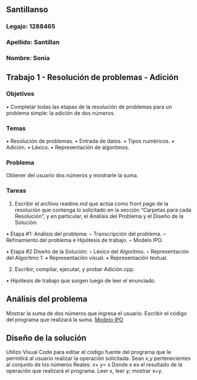 ## Santillanso
### Legajo: 1288465
### Apellido: Santillan
### Nombre: Sonia
## Trabajo 1 - Resolución de problemas - Adición

### Objetivos
• Completar todas las etapas de la resolución de problemas para un problema
simple: la adición de dos números.
### Temas
• Resolución de problemas.
• Entrada de datos.
• Tipos numéricos.
• Adición.
• Léxico.
• Representación de algoritmos.
### Problema
Obtener del usuario dos números y mostrarle la suma.
### Tareas
1. Escribir el archivo readme.md que actúa como front page de la resolución que
contenga lo solicitado en la sección “Carpetas para cada Resolución”, y en
particular, el Análisis del Problema y el Diseño de la Solución:


• Etapa #1: Análisis del problema:
◦ Transcripción del problema.
◦ Refinamiento del problema e Hipótesis de trabajo.
◦ Modelo IPO.


• Etapa #2 Diseño de la Solución:
◦ Léxico del Algoritmo.
◦ Representación del Algoritmo 1:
▪ Representación visual.
▪ Representación textual.


2. Escribir, compilar, ejecutar, y probar Adición.cpp.

• Hipótesis de trabajo que surgen luego de leer el enunciado.

## Análisis del problema
Mostrar la suma de dos números que ingresa el usuario. Escribir el código del programa que realizará la suma.
[Modelo IPO](https://app.diagrams.net/?lightbox=1&highlight=0000ff&edit=_blank&layers=1&nav=1&title=Adicion%20#R3VdNc9owEP01PqaDMXGcYyCBtE0zbUib0ktHsTe2iqylsgw4v76SLX9hBkimdNpeGO3TauV9b6UVljOK1xNBFtEHDIBZ%2FV6wtpxLq9%2F3XE%2F9aiArgIHXL4BQ0KCA7BqY0mcwYM%2BgKQ0gaTlKRCbpog36yDn4soURIXDVdntC1t51QULoAFOfsC76QAMZmbT6ZzV%2BDTSMyp1t97yYiUnpbDJJIhLgqgE5V5YzEoiyGMXrETDNXcnLw9vsgd3M3cm7T8lP8nn4%2Fv72y0kRbPySJVUKArj8vaGNlkvCUsOXyVVmJYECUx6ADtKznGEkY6aGthr%2BACkzIzhJJSoIhYwwRE7YDeLC%2BD0hl8bN1jbw4EILq%2BxHhv68gMaUMbOHsoy%2Fp6xECpxX2ukAlRDamZFHYEPiz8P8Q0fIUKgpjhx0qEAVg8ml%2FrirGh0eyK3RIMFU%2BLDDzzElTkQIu%2BK5hZ%2F%2BvkadGuUmgDFIkSkHAYxIumwXMzFnIqz8at3VwEj%2FgjJwOmVwm8YgUGFqSxWzx62RYw0vDLirSrRCq4hKmC5ITtVK3SvtymlWhEp6GDKSJEbPPXK%2FTK4lCAnrnQSXs6455eaa84y5qu8Mu7wIosZ9MegdSRK3I8k0jUmX9wjjxzTZz3mLRS3AmMSU6WyvgS1BUp9sUYYwGnJl%2BIpuENvlUVtSHirLra37%2FPSfDI6p2FlbscpuStbbIpl3LMlsu6PZHSQpk4r5%2F%2F7A9M%2F%2F4In5djKGu%2F7lmTf7fjO7H8PEDjPT%2Fnb2skbr8TWF1G%2FzDGsqv2ri3pwaa9aYuVyXDUobWdWt1Mc3Fmlz1pyrl%2BVW9iph9jYe98DGUxbp3s7T0PF0i4wldnCDMjt8RKryrcrIOd8oo83TWSRuVjWfNxuBBoONQM5GoIKZTqC81Kq0X1993bM%2FBb2GhwISwtWQYdJupMmet9aeS%2BFYJ9ux20xuu1e3HWz3WAe7%2B0jNqRWgutMz0czqH1yAUL0np9fhfym1vY2edegz42jcdl9%2BObdxCqqvNMpWlI3sHynagx9wr2BWmfW%2FvuL%2BqP86O1e%2FAA%3D%3D)

## Diseño de la solución
Utilizo Visual Code para editar el código fuente del programa que le permitirá al usuario realizar la operación solicitada.
Sean x,y pertenecientes al conjunto de los números Reales: x+ y= s
Donde s es el resultado de la operación que realizará el programa.
Leer x, leer y; mostrar x+y.



